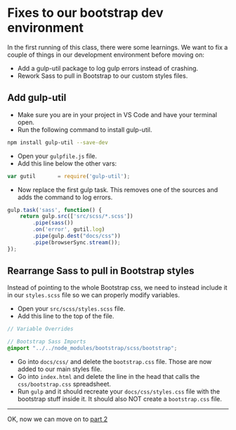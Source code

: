 # Fixes to our bootstrap dev environment

In the first running of this class, there were some learnings. We want to fix a couple of things in our development environment before moving on:

- Add a gulp-util package to log gulp errors instead of crashing.
- Rework Sass to pull in Bootstrap to our custom styles files.

## Add gulp-util

- Make sure you are in your project in VS Code and have your terminal open.
- Run the following command to install gulp-util.

```bash
npm install gulp-util --save-dev
```

- Open your `gulpfile.js` file.
- Add this line below the other vars:

```js
var gutil       = require('gulp-util');
```

- Now replace the first gulp task. This removes one of the sources and adds the command to log errors.

```js
gulp.task('sass', function() {
    return gulp.src(['src/scss/*.scss'])
        .pipe(sass())
        .on('error', gutil.log)
        .pipe(gulp.dest("docs/css"))
        .pipe(browserSync.stream());
});
```

## Rearrange Sass to pull in Bootstrap styles

Instead of pointing to the whole Bootstrap css, we need to instead include it in our `styles.scss` file so we can properly modify variables.

- Open your `src/scss/styles.scss` file.
- Add this line to the top of the file.

```scss
// Variable Overrides

// Bootstrap Sass Imports
@import "../../node_modules/bootstrap/scss/bootstrap";
```

- Go into `docs/css/` and delete the `bootstrap.css` file. Those are now added to our main styles file.
- Go into `index.html` and delete the line in the head that calls the `css/bootstrap.css` spreadsheet.
- Run `gulp` and it should recreate your `docs/css/styles.css` file with the bootstrap stuff inside it. It should also NOT create a `bootstrap.css` file.

-----

OK, now we can move on to [part 2](bootstrap-class-02.md)
